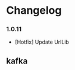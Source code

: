 # Changelog

### 1.0.11
* [Hotfix] Update UrlLib
## kafka
<!-- To add a new entry write: -->
<!-- ### version / full date -->
<!-- * [Update/Bug fix] message that describes the changes that you apply -->